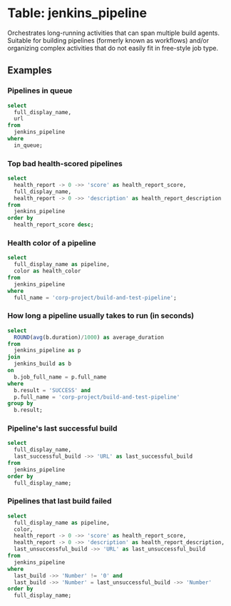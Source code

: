 # Table: jenkins_pipeline

Orchestrates long-running activities that can span multiple build agents. Suitable for building pipelines (formerly known as workflows) and/or organizing complex activities that do not easily fit in free-style job type.

## Examples

### Pipelines in queue

```sql
select
  full_display_name,
  url
from
  jenkins_pipeline
where
  in_queue;
```

### Top bad health-scored pipelines

```sql
select
  health_report -> 0 ->> 'score' as health_report_score,
  full_display_name,
  health_report -> 0 ->> 'description' as health_report_description
from
  jenkins_pipeline
order by 
  health_report_score desc;
```

### Health color of a pipeline

```sql
select
  full_display_name as pipeline,
  color as health_color
from
  jenkins_pipeline
where
  full_name = 'corp-project/build-and-test-pipeline';
```

### How long a pipeline usually takes to run (in seconds)

```sql
select
  ROUND(avg(b.duration)/1000) as average_duration
from
  jenkins_pipeline as p
join
  jenkins_build as b
on
  b.job_full_name = p.full_name
where
  b.result = 'SUCCESS' and
  p.full_name = 'corp-project/build-and-test-pipeline'
group by
  b.result;
```

### Pipeline's last successful build

```sql
select
  full_display_name,
  last_successful_build ->> 'URL' as last_successful_build
from
  jenkins_pipeline
order by
  full_display_name;
```

### Pipelines that last build failed

```sql
select
  full_display_name as pipeline,
  color,
  health_report -> 0 ->> 'score' as health_report_score,
  health_report -> 0 ->> 'description' as health_report_description,
  last_unsuccessful_build ->> 'URL' as last_unsuccessful_build
from
  jenkins_pipeline
where
  last_build ->> 'Number' != '0' and
  last_build ->> 'Number' = last_unsuccessful_build ->> 'Number'
order by
  full_display_name;
```
